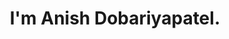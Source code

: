 ---
title : "I'm Anish Dobariyapatel."
# full screen navigation
first_name : "Anish"
last_name : "Dobariyapatel"
bg_image : "images/backgrounds/Anish Photoshoot.jpg"
# animated text loop
occupations:
- "Student"
- "Data Analyst"
- "Incoming e-Commerce Specialist"

# slider background image loop
slider_images:
- "images/slider/slider-1.jpg"
- "images/slider/slider-2.jpg"
- "images/slider/slider-3.jpg"

# button
button:
  enable : true
  label : "About Me"
  link : "#about"


# custom style
custom_class: "" 
custom_attributes: "" 
custom_css: ""

---